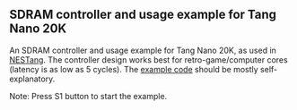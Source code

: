 ## SDRAM controller and usage example for Tang Nano 20K

An SDRAM controller and usage example for Tang Nano 20K, as used in [NESTang](https://github.com/nand2mario/nestang). The controller design works best for retro-game/computer cores (latency is as low as 5 cycles). The [example code](src/sdram_top.v) should be mostly self-explanatory.

Note: Press S1 button to start the example.
